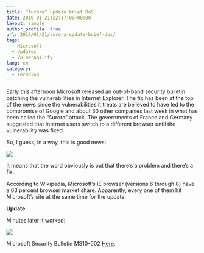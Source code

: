 ```yaml
---
title: “Aurora” update brief DoS
date: 2010-01-21T22:17:00+00:00
layout: single
author_profile: true
url: 2010/01/21/aurora-update-brief-dos/
tags:
  - Microsoft
  - Updates
  - Vulnerability
lang: en
category: 
  - techblog
---
```

Early this afternoon Microsoft released an out-of-band security bulletin patching the vulnerabilities in Internet Explorer. The fix has been at the top of the news since the vulnerabilities it treats are believed to have led to the compromise of Google and about 30 other companies last week in what has been called the “Aurora” attack. The governments of France and Germany suggested that Internet users switch to a different browser until the vulnerability was fixed.

So, I guess, in a way, this is good news:

[![](http://3.bp.blogspot.com/_vaUVXcmC3OI/S1jLFsDWvFI/AAAAAAAAAs4/YP4J1F88Gl4/s640/MS_20update_20page.png)](http://3.bp.blogspot.com/_vaUVXcmC3OI/S1jLFsDWvFI/AAAAAAAAAs4/YP4J1F88Gl4/s1600-h/MS_20update_20page.png)

It means that the word obviously is out that there’s a problem and there’s a fix.

According to Wikipedia, Microsoft’s IE browser (versions 6 through 8) have a 63 percent browser market share. Apparently, every one of them hit Microsoft’s site at the same time for the update.

**Update**:

Minutes later it worked:

[![](http://3.bp.blogspot.com/_vaUVXcmC3OI/S1jLExVBgBI/AAAAAAAAAsw/FMTZnrfY1yw/s640/MS_20update_20page_202.png)](http://3.bp.blogspot.com/_vaUVXcmC3OI/S1jLExVBgBI/AAAAAAAAAsw/FMTZnrfY1yw/s1600-h/MS_20update_20page_202.png)

Microsoft Security Bulletin MS10-002 [Here](http://www.microsoft.com/technet/security/Bulletin/MS10-002.mspx).